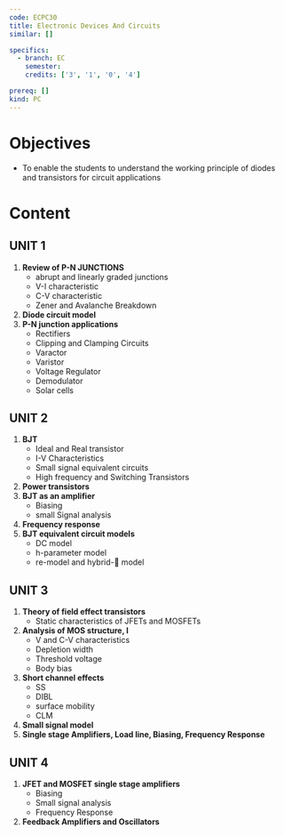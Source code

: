 ```yaml
---
code: ECPC30
title: Electronic Devices And Circuits
similar: []

specifics:
  - branch: EC
    semester: 
    credits: ['3', '1', '0', '4']

prereq: []
kind: PC
---
```


# Objectives

- To enable the students to understand the working principle of diodes and transistors for circuit applications

# Content

## UNIT 1

1. **Review of P-N JUNCTIONS**
   - abrupt and linearly graded junctions
   - V-I characteristic
   - C-V characteristic
   - Zener and Avalanche Breakdown
2. **Diode circuit model**
3. **P-N junction applications**
   - Rectifiers
   - Clipping and Clamping Circuits
   - Varactor
   - Varistor
   - Voltage Regulator
   - Demodulator
   - Solar cells

## UNIT 2

1. **BJT**
   - Ideal and Real transistor
   - I-V Characteristics
   - Small signal equivalent circuits
   - High frequency and Switching Transistors
2. **Power transistors**
3. **BJT as an amplifier**
   - Biasing
   - small Signal analysis
4. **Frequency response**
5. **BJT equivalent circuit models**
   - DC model
   - h-parameter model
   - re-model and hybrid- model

## UNIT 3

1. **Theory of field effect transistors**
   - Static characteristics of JFETs and MOSFETs
2. **Analysis of MOS structure, I**
   - V and C-V characteristics
   - Depletion width
   - Threshold voltage
   - Body bias
3. **Short channel effects**
   - SS
   - DIBL
   - surface mobility
   - CLM
4. **Small signal model**
5. **Single stage Amplifiers, Load line, Biasing, Frequency Response**

## UNIT 4

1. **JFET and MOSFET single stage amplifiers**
   - Biasing
   - Small signal analysis
   - Frequency Response
2. **Feedback Amplifiers and Oscillators**

